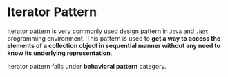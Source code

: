 # Iterator Pattern

Iterator pattern is very commonly used design pattern in `Java` and `.Net` programming environment. This pattern is used to **get a way to access the elements of a collection object in sequential manner without any need to know its underlying representation**.

Iterator pattern falls under **behavioral pattern** category.

